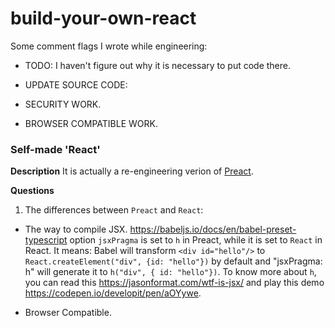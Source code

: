 # build-your-own-react

Some comment flags I wrote while engineering:

* TODO:
I haven't figure out why it is necessary to put code there.

* UPDATE SOURCE CODE:

* SECURITY WORK.

* BROWSER COMPATIBLE WORK.


### Self-made 'React'

**Description**
It is actually a re-engineering verion of [Preact](https://github.com/preactjs/preact).

**Questions**

1. The differences between `Preact` and `React`:

* The way to compile JSX.
https://babeljs.io/docs/en/babel-preset-typescript
option `jsxPragma` is set to `h` in Preact, while it is set to `React` in React. It means: Babel will transform `<div id="hello"/>` to `React.createElement("div", {id: "hello"})` by default and "jsxPragma: h" will generate it to `h("div", { id: "hello"})`. To know more about `h`, you can read this https://jasonformat.com/wtf-is-jsx/ and play this demo  https://codepen.io/developit/pen/aOYywe.

* Browser Compatible.